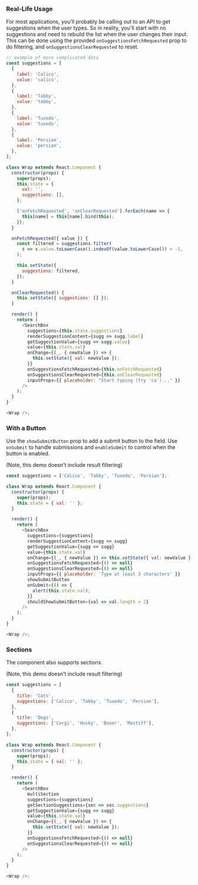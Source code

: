 ### Real-Life Usage

For most applications, you'll probably be calling out to an API to get suggestions when the user types. So in reality, you'll start with no suggestions and need to rebuild the list when the user changes their input. This can be done using the provided `onSuggestionsFetchRequested` prop to do filtering, and `onSuggestionsClearRequested` to reset.

```javascript
// example of more complicated data
const suggestions = [
  {
    label: 'Calico',
    value: 'calico',
  },
  {
    label: 'Tabby',
    value: 'tabby',
  },
  {
    label: 'Tuxedo',
    value: 'tuxedo',
  },
  {
    label: 'Persian',
    value: 'persian',
  },
];

class Wrap extends React.Component {
  constructor(props) {
    super(props);
    this.state = {
      val: '',
      suggestions: [],
    };

    ['onFetchRequested', 'onClearRequested'].forEach(name => {
      this[name] = this[name].bind(this);
    });
  }

  onFetchRequested({ value }) {
    const filtered = suggestions.filter(
      s => s.value.toLowerCase().indexOf(value.toLowerCase()) > -1,
    );

    this.setState({
      suggestions: filtered,
    });
  }

  onClearRequested() {
    this.setState({ suggestions: [] });
  }

  render() {
    return (
      <SearchBox
        suggestions={this.state.suggestions}
        renderSuggestionContent={sugg => sugg.label}
        getSuggestionValue={sugg => sugg.value}
        value={this.state.val}
        onChange={(_, { newValue }) => {
          this.setState({ val: newValue });
        }}
        onSuggestionsFetchRequested={this.onFetchRequested}
        onSuggestionsClearRequested={this.onClearRequested}
        inputProps={{ placeholder: "Start typing (try 'ca')..." }}
      />
    );
  }
}

<Wrap />;
```

### With a Button

Use the `showSubmitButton` prop to add a submit button to the field. Use `onSubmit` to handle submissions and `enableSubmit` to control when the button is enabled.

(Note, this demo doesn't include result filtering)

```javascript
const suggestions = ['Calico', 'Tabby', 'Tuxedo', 'Persian'];

class Wrap extends React.Component {
  constructor(props) {
    super(props);
    this.state = { val: '' };
  }

  render() {
    return (
      <SearchBox
        suggestions={suggestions}
        renderSuggestionContent={sugg => sugg}
        getSuggestionValue={sugg => sugg}
        value={this.state.val}
        onChange={(_, { newValue }) => this.setState({ val: newValue })}
        onSuggestionsFetchRequested={() => null}
        onSuggestionsClearRequested={() => null}
        inputProps={{ placeholder: 'Type at least 3 characters' }}
        showSubmitButton
        onSubmit={() => {
          alert(this.state.val);
        }}
        shouldShowSubmitButton={val => val.length > 2}
      />
    );
  }
}

<Wrap />;
```

### Sections

The component also supports sections.

(Note, this demo doesn't include result filtering)

```javascript
const suggestions = [
  {
    title: 'Cats',
    suggestions: ['Calico', 'Tabby', 'Tuxedo', 'Persian'],
  },
  {
    title: 'Dogs',
    suggestions: ['Corgi', 'Husky', 'Boxer', 'Mastiff'],
  },
];

class Wrap extends React.Component {
  constructor(props) {
    super(props);
    this.state = { val: '' };
  }

  render() {
    return (
      <SearchBox
        multiSection
        suggestions={suggestions}
        getSectionSuggestions={sec => sec.suggestions}
        getSuggestionValue={sugg => sugg}
        value={this.state.val}
        onChange={(_, { newValue }) => {
          this.setState({ val: newValue });
        }}
        onSuggestionsFetchRequested={() => null}
        onSuggestionsClearRequested={() => null}
      />
    );
  }
}

<Wrap />;
```
